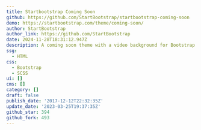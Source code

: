 ```yaml
---
title: Startbootstrap Coming Soon
github: https://github.com/StartBootstrap/startbootstrap-coming-soon
demo: https://startbootstrap.com/theme/coming-soon/
author: StartBootstrap
author_link: https://github.com/StartBootstrap
date: 2024-11-28T18:31:12.947Z
description: A coming soon theme with a video background for Bootstrap 4
ssg:
  - HTML
css:
  - Bootstrap
  - SCSS
ui: []
cms: []
category: []
draft: false
publish_date: '2017-12-12T22:32:35Z'
update_date: '2023-03-25T19:37:35Z'
github_star: 394
github_fork: 493
---
```

